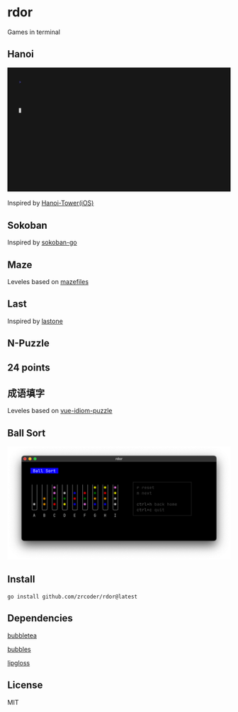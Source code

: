 # rdor

Games in terminal

## Hanoi

![hanoi](./hanoi.gif)

Inspired by [Hanoi-Tower(iOS)](https://github.com/zrcoder/Hanoi-Tower)

## Sokoban

Inspired by [sokoban-go](https://github.com/rn2dy/sokoban-go)

## Maze

Leveles based on [mazefiles](https://github.com/micromouseonline/mazefiles)

## Last

Inspired by [lastone](https://github.com/zrcoder/lastone)

## N-Puzzle

## 24 points

## 成语填字

Leveles based on [vue-idiom-puzzle](https://github.com/huzongyao/vue-idiom-puzzle)

## Ball Sort

![ballsort](./ballsort.png)

## Install

```shell
go install github.com/zrcoder/rdor@latest
```

## Dependencies

[bubbletea](https://github.com/charmbracelet/bubbletea)

[bubbles](https://github.com/charmbracelet/bubbles)

[lipgloss](https://github.com/charmbracelet/lipgloss)

## License

MIT
